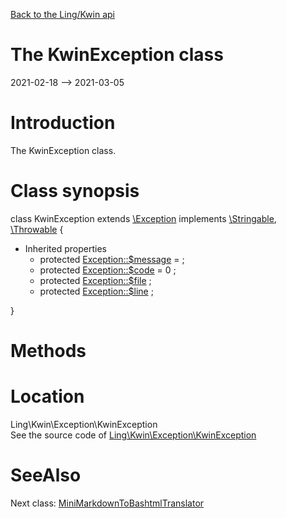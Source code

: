 [Back to the Ling/Kwin api](https://github.com/lingtalfi/Kwin/blob/master/doc/api/Ling/Kwin.md)



The KwinException class
================
2021-02-18 --> 2021-03-05






Introduction
============

The KwinException class.



Class synopsis
==============


class <span class="pl-k">KwinException</span> extends [\Exception](http://php.net/manual/en/class.exception.php) implements [\Stringable](https://wiki.php.net/rfc/stringable), [\Throwable](http://php.net/manual/en/class.throwable.php) {

- Inherited properties
    - protected  [Exception::$message](#property-message) =  ;
    - protected  [Exception::$code](#property-code) = 0 ;
    - protected  [Exception::$file](#property-file) ;
    - protected  [Exception::$line](#property-line) ;

}






Methods
==============






Location
=============
Ling\Kwin\Exception\KwinException<br>
See the source code of [Ling\Kwin\Exception\KwinException](https://github.com/lingtalfi/Kwin/blob/master/Exception/KwinException.php)



SeeAlso
==============
Next class: [MiniMarkdownToBashtmlTranslator](https://github.com/lingtalfi/Kwin/blob/master/doc/api/Ling/Kwin/Helper/MiniMarkdownToBashtmlTranslator.md)<br>
